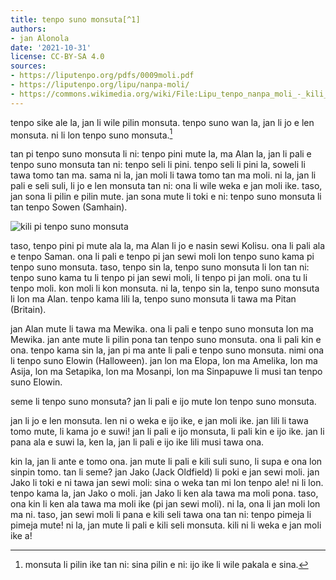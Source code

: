 ```yaml
---
title: tenpo suno monsuta[^1]
authors:
- jan Alonola
date: '2021-10-31'
license: CC-BY-SA 4.0
sources:
- https://liputenpo.org/pdfs/0009moli.pdf
- https://liputenpo.org/lipu/nanpa-moli/
- https://commons.wikimedia.org/wiki/File:Lipu_tenpo_nanpa_moli_-_kili_pi_tenpo_suno_monsuta.png
---
```


tenpo sike ale la, jan li wile pilin monsuta. tenpo suno wan la, jan li jo e len monsuta. ni li lon tenpo suno monsuta.[^1]

[^1]: monsuta li pilin ike tan ni: sina pilin e ni: ijo ike li wile pakala e sina.

tan pi tenpo suno monsuta li ni: tenpo pini mute la, ma Alan la, jan li pali e tenpo suno monsuta tan ni: tenpo seli li pini. tenpo seli li pini la, soweli li tawa tomo tan ma. sama ni la, jan moli li tawa tomo tan ma moli. ni la, jan li pali e seli suli, li jo e len monsuta tan ni: ona li wile weka e jan moli ike. taso, jan sona li pilin e pilin mute. jan sona mute li toki e ni: tenpo suno monsuta li tan tenpo Sowen (Samhain).

![kili pi tenpo suno monsuta](https://upload.wikimedia.org/wikipedia/commons/d/d5/Lipu_tenpo_nanpa_moli_-_kili_pi_tenpo_suno_monsuta.png)

taso, tenpo pini pi mute ala la, ma Alan li jo e nasin sewi Kolisu. ona li pali ala e tenpo Saman. ona li pali e tenpo pi jan sewi moli lon tenpo suno kama pi tenpo suno monsuta. taso, tenpo sin la, tenpo suno monsuta li lon tan ni: tenpo suno kama tu li tenpo pi jan sewi moli, li tenpo pi jan moli. ona tu li tenpo moli. kon moli li kon monsuta. ni la, tenpo sin la, tenpo suno monsuta li lon ma Alan. tenpo kama lili la, tenpo suno monsuta li tawa ma Pitan (Britain).

jan Alan mute li tawa ma Mewika. ona li pali e tenpo suno monsuta lon ma Mewika. jan ante mute li pilin pona tan tenpo suno monsuta. ona li pali kin e ona. tenpo kama sin la, jan pi ma ante li pali e tenpo suno monsuta. nimi ona li tenpo suno Elowin (Halloween). jan lon ma Elopa, lon ma Amelika, lon ma Asija, lon ma Setapika, lon ma Mosanpi, lon ma Sinpapuwe li musi tan tenpo suno Elowin.

seme li tenpo suno monsuta? jan li pali e ijo mute lon tenpo suno monsuta.

jan li jo e len monsuta. len ni o weka e ijo ike, e jan moli ike. jan lili li tawa tomo mute, li kama jo e suwi! jan li pali e ijo monsuta, li pali kin e ijo ike. jan li pana ala e suwi la, ken la, jan li pali e ijo ike lili musi tawa ona.

kin la, jan li ante e tomo ona. jan mute li pali e kili suli suno, li supa e ona lon sinpin tomo. tan li seme? jan Jako (Jack Oldfield) li poki e jan sewi moli. jan Jako li toki e ni tawa jan sewi moli: sina o weka tan mi lon tenpo ale! ni li lon. tenpo kama la, jan Jako o moli. jan Jako li ken ala tawa ma moli pona. taso, ona kin li ken ala tawa ma moli ike (pi jan sewi moli). ni la, ona li jan moli lon ma ni. taso, jan sewi moli li pana e kili seli tawa ona tan ni: tenpo pimeja li pimeja mute! ni la, jan mute li pali e kili seli monsuta. kili ni li weka e jan moli ike a!